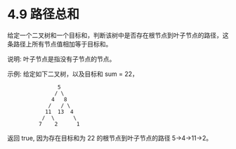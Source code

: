 # 4.9 路径总和

给定一个二叉树和一个目标和，判断该树中是否存在根节点到叶子节点的路径，这条路径上所有节点值相加等于目标和。

说明: 叶子节点是指没有子节点的节点。

示例: 
给定如下二叉树，以及目标和 sum = 22，
```
                5
               / \
              4   8
             /   / \
            11  13  4
           /  \      \
          7    2      1
```
返回 true, 因为存在目标和为 22 的根节点到叶子节点的路径 5->4->11->2。
